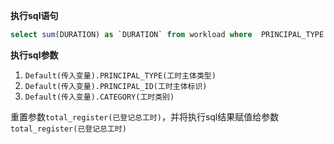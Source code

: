 <p class="panel-title"><b>执行sql语句</b></p>

```sql
select sum(DURATION) as `DURATION` from workload where  PRINCIPAL_TYPE = ? and PRINCIPAL_ID = ? and CATEGORY = ?
```

<p class="panel-title"><b>执行sql参数</b></p>

1. `Default(传入变量).PRINCIPAL_TYPE(工时主体类型)`
2. `Default(传入变量).PRINCIPAL_ID(工时主体标识)`
3. `Default(传入变量).CATEGORY(工时类别)`

重置参数`total_register(已登记总工时)`，并将执行sql结果赋值给参数`total_register(已登记总工时)`
